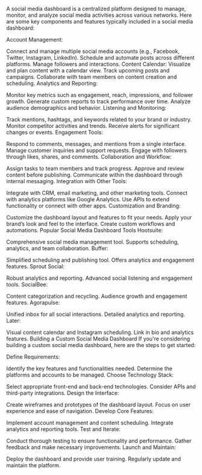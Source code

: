A social media dashboard is a centralized platform designed to manage, monitor, and analyze social media activities across various networks. Here are some key components and features typically included in a social media dashboard:

Account Management:

Connect and manage multiple social media accounts (e.g., Facebook, Twitter, Instagram, LinkedIn).
Schedule and automate posts across different platforms.
Manage followers and interactions.
Content Calendar:
Visualize and plan content with a calendar view.
Track upcoming posts and campaigns.
Collaborate with team members on content creation and scheduling.
Analytics and Reporting:

Monitor key metrics such as engagement, reach, impressions, and follower growth.
Generate custom reports to track performance over time.
Analyze audience demographics and behavior.
Listening and Monitoring:

Track mentions, hashtags, and keywords related to your brand or industry.
Monitor competitor activities and trends.
Receive alerts for significant changes or events.
Engagement Tools:

Respond to comments, messages, and mentions from a single interface.
Manage customer inquiries and support requests.
Engage with followers through likes, shares, and comments.
Collaboration and Workflow:

Assign tasks to team members and track progress.
Approve and review content before publishing.
Communicate within the dashboard through internal messaging.
Integration with Other Tools:

Integrate with CRM, email marketing, and other marketing tools.
Connect with analytics platforms like Google Analytics.
Use APIs to extend functionality or connect with other apps.
Customization and Branding:

Customize the dashboard layout and features to fit your needs.
Apply your brand’s look and feel to the interface.
Create custom workflows and automations.
Popular Social Media Dashboard Tools
Hootsuite:

Comprehensive social media management tool.
Supports scheduling, analytics, and team collaboration.
Buffer:

Simplified scheduling and publishing tool.
Offers analytics and engagement features.
Sprout Social:

Robust analytics and reporting.
Advanced social listening and engagement tools.
SocialBee:

Content categorization and recycling.
Audience growth and engagement features.
Agorapulse:

Unified inbox for all social interactions.
Detailed analytics and reporting.
Later:

Visual content calendar and Instagram scheduling.
Link in bio and analytics features.
Building a Custom Social Media Dashboard
If you're considering building a custom social media dashboard, here are the steps to get started:

Define Requirements:

Identify the key features and functionalities needed.
Determine the platforms and accounts to be managed.
Choose Technology Stack:

Select appropriate front-end and back-end technologies.
Consider APIs and third-party integrations.
Design the Interface:

Create wireframes and prototypes of the dashboard layout.
Focus on user experience and ease of navigation.
Develop Core Features:

Implement account management and content scheduling.
Integrate analytics and reporting tools.
Test and Iterate:

Conduct thorough testing to ensure functionality and performance.
Gather feedback and make necessary improvements.
Launch and Maintain:

Deploy the dashboard and provide user training.
Regularly update and maintain the platform.
